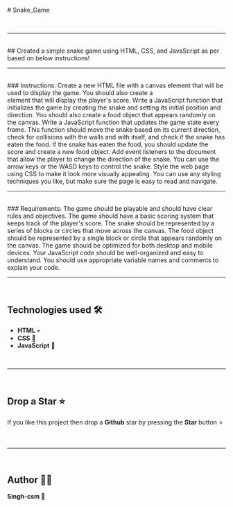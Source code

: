 <p># Snake_Game</p>
<br/>

---

<br/>
## Created a simple snake game using HTML, CSS, and JavaScript as per based on below instructions!
<br/>

---

<br/>
### Instructions:
Create a new HTML file with a canvas element that will be used to display the game. You should also create a <div> element that will display the player's score.
Write a JavaScript function that initializes the game by creating the snake and setting its initial position and direction. You should also create a food object that appears randomly on the canvas.
Write a JavaScript function that updates the game state every frame. This function should move the snake based on its current direction, check for collisions with the walls and with itself, and check if the snake has eaten the food. If the snake has eaten the food, you should update the score and create a new food object.
Add event listeners to the document that allow the player to change the direction of the snake. You can use the arrow keys or the WASD keys to control the snake.
Style the web page using CSS to make it look more visually appealing. You can use any styling techniques you like, but make sure the page is easy to read and navigate.
<br/>

---

<br/>
### Requirements:
The game should be playable and should have clear rules and objectives.
The game should have a basic scoring system that keeps track of the player's score.
The snake should be represented by a series of blocks or circles that move across the canvas.
The food object should be represented by a single block or circle that appears randomly on the canvas.
The game should be optimized for both desktop and mobile devices.
Your JavaScript code should be well-organized and easy to understand.
You should use appropriate variable names and comments to explain your code.

 <br/>

---

<br/>
  
## Technologies used 🛠️

- **HTML** 💀
- **CSS** 🌈
- **JavaScript** 🧠

<br/>

---

<br/>

## Drop a Star ⭐

If you like this project then drop a **Github** star by pressing the **Star** button ⭐

<br>

---

<br>

## Author 👨‍💻

**Singh-csm 💚**

